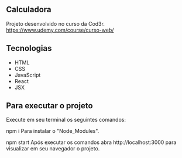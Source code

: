 ## Calculadora
Projeto desenvolvido no curso da Cod3r. https://www.udemy.com/course/curso-web/

## Tecnologias

- HTML
- CSS
- JavaScript
- React
- JSX

## Para executar o projeto
Execute em seu terminal os seguintes comandos:

npm i
Para instalar o "Node_Modules".

npm start
Após executar os comandos abra http://localhost:3000 para visualizar em seu navegador o projeto.
